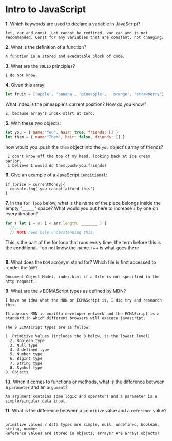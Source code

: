 # Intro to JavaScript

**1.** Which keywords are used to declare a variable in JavaScript?
<!-- enter you answer in the space below -->
```
let, var and const. Let cannot be redfined, var can and is not recommended. Const for any variables that are constant, not changing.
```
**2.** What is the definition of a function?
<!-- enter you answer in the space below -->
```
A function is a stored and executable block of code.
```
**3.** What are the `SOLID` principles?
<!-- enter you answer in the space below -->
```
I do not know.
```
**4.** Given this array: 
```js
let fruit = ['apple', 'banana', 'pineapple',  'orange', 'strawberry']
``` 
What index is the pineapple's current position? How do you know?
<!-- enter you answer in the space below -->
```
2, because array's index start at zero.
```
**5.** With these two objects: 
```js
let you = { name:"You", hair: true, friends: [] }
let them = { name:"Them", hair: false, friends: [] }
```
how would you .push the `them` object into the `you` object's array of friends?
<!-- enter you answer in the space below -->
<!-- NOTE Am I right here? I didn't do a lot of pushing -->
```
 I don't know off the top of my head, looking back at ice cream parlor.
 I believe I would do them.push(you.friends)

```

**6.** Give an example of a JavaScript `Conditional`:
<!-- enter you answer in the space below -->
```
if (price > currentMoney){
  console.log('you cannot afford this')
}

```
**7.** In the `for loop` below, what is the name of the piece belongs inside the empty "______" space? What would you put here to increase `i` by one on every iteration?
```js
for ( let i = 0; i < arr.length; _______ ) {
  //...
  // NOTE need help understanding this.
```
<!-- enter you answer in the space below -->
This is the part of the for loop that runs every time, the term before this is the conditional. I do not know the name. i++ is what goes there
```

```
**8.** What does the `DOM` acronym stand for? Which file is first accessed to render the `DOM`?
<!-- enter you answer in the space below -->
```
Document Object Model. index.html if a file is not specified in the http request.
```

**9.** What are the `9` ECMAScript types as defined by MDN?
<!-- NOTE What do they mean by LOWEST level? like closest to the 0s and 1s? or opposite? -->
<!-- enter you answer in the space below -->
```
I have no idea what the MDN or ECMAScript is, I did try and research this.

It appears MDN is mozilla developer network and the ECMAScript is a standard in which different browsers will execute javascript.

The 9 ECMAscript types are as follow:

1. Primitive Values (includes the 8 below, is the lowest level)
  2. Boolean type
  3. Null type
  4. Undefined type
  5. Number type
  6. BigInt type
  7. String type
  8. Symbol type
9. Objects

```
**10.** When it comes to functions or methods, what is the difference between a `parameter` and an `argument`?
<!-- enter you answer in the space below -->
<!-- NOTE curious if I'm right here. -->
```
An argument contains some logic and operators and a parameter is a simple/singular data input.

```
**11.** What is the difference between a `primitive` value and a `reference` value?
<!-- NOTE Are arrays objects? -->
<!-- enter you answer in the space below -->
```

primitive values / data types are simple, null, undefined, boolean, string, number.
Reference values are stored in objects, arrays? Are arrays objects?

```